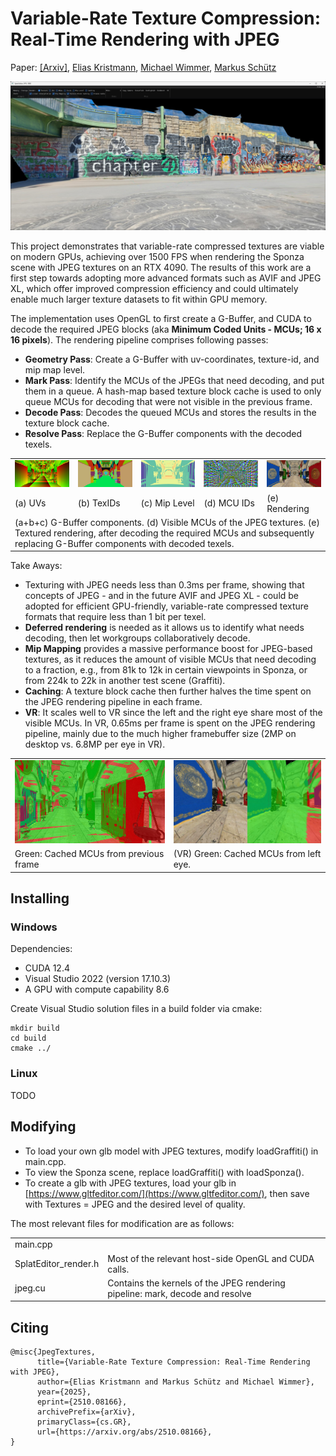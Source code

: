 
# Variable-Rate Texture Compression: Real-Time Rendering with JPEG



Paper: [[Arxiv]](https://arxiv.org/abs/2510.08166),
[Elias Kristmann](https://www.cg.tuwien.ac.at/staff/EliasKristmann), [Michael Wimmer](https://www.cg.tuwien.ac.at/staff/MichaelWimmer), [Markus Schütz](https://www.cg.tuwien.ac.at/staff/MarkusSch%C3%BCtz)

<img src="docs/cover.jpg">

This project demonstrates that variable-rate compressed textures are viable on modern GPUs, achieving over 1500 FPS when rendering the Sponza scene with JPEG textures on an RTX 4090. The results of this work are a first step towards adopting more advanced formats such as AVIF and JPEG XL, which offer improved compression efficiency and could ultimately enable much larger texture datasets to fit within GPU memory.

The implementation uses OpenGL to first create a G-Buffer, and CUDA to decode the required JPEG blocks (aka <b>Minimum Coded Units - MCUs; 16 x 16 pixels</b>). The rendering pipeline comprises following passes:
- <b>Geometry Pass</b>: Create a G-Buffer with uv-coordinates, texture-id, and mip map level.
- <b>Mark Pass</b>: Identify the MCUs of the JPEGs that need decoding, and put them in a queue. A hash-map based texture block cache is used to only queue MCUs for decoding that were not visible in the previous frame.
- <b>Decode Pass</b>: Decodes the queued MCUs and stores the results in the texture block cache.
- <b>Resolve Pass</b>: Replace the G-Buffer components with the decoded texels. 

<table>
	<tr>
		<td width="20%"><img src="docs/uvs.jpg"> </td>
		<td width="20%"><img src="docs/texIDs.jpg"></td>
		<td width="20%"><img src="docs/miplevel.jpg"></td>
		<td width="20%"><img src="docs/mcus.jpg"></td>
		<td width="20%"><img src="docs/textured.jpg"></td>
	</tr>
	<tr>
		<td>(a) UVs</td>
		<td>(b) TexIDs</td>
		<td>(c) Mip Level</td>
		<td>(d) MCU IDs</td>
		<td>(e) Rendering</td>
	</tr>
	<tr>
		<td colspan="5">(a+b+c) G-Buffer components. (d) Visible MCUs of the JPEG textures. (e) Textured rendering, after decoding the required MCUs and subsequently replacing G-Buffer components with decoded texels.
		</td>
	</tr>
</table>

Take Aways:
- Texturing with JPEG needs less than 0.3ms per frame, showing that concepts of JPEG - and in the future AVIF and JPEG XL - could be adopted for efficient GPU-friendly, variable-rate compressed texture formats that require less than 1 bit per texel. 
- <b>Deferred rendering</b> is needed as it allows us to identify what needs decoding, then let workgroups collaboratively decode.
- <b>Mip Mapping</b> provides a massive performance boost for JPEG-based textures, as it reduces the amount of visible MCUs that need decoding to a fraction, e.g., from 81k to 12k in certain viewpoints in Sponza, or from 224k to 22k in another test scene (Graffiti).
- <b>Caching</b>: A texture block cache then further halves the time spent on the JPEG rendering pipeline in each frame. 
- <b>VR</b>: It scales well to VR since the left and the right eye share most of the visible MCUs. In VR, 0.65ms per frame is spent on the JPEG rendering pipeline, mainly due to the much higher framebuffer size (2MP on desktop vs. 6.8MP per eye in VR).

<table>
	<tr>
		<td><img src="docs/cache_sponza.jpg"> </td>
		<td><img src="docs/sponza_vr_caching.jpg"></td>
	</tr>
	<tr>
		<td>Green: Cached MCUs from previous frame</td>
		<td>(VR) Green: Cached MCUs from left eye.</td>
	</tr>
</table>



## Installing


### Windows

Dependencies: 
* CUDA 12.4
* Visual Studio 2022 (version 17.10.3)
* A GPU with compute capability 8.6

Create Visual Studio solution files in a build folder via cmake:

```
mkdir build
cd build
cmake ../
```

### Linux

TODO

## Modifying

* To load your own glb model with JPEG textures, modify loadGraffiti() in main.cpp.
* To view the Sponza scene, replace loadGraffiti() with loadSponza().
* To create a glb with JPEG textures, load your glb in [https://www.gltfeditor.com/](https://www.gltfeditor.com/), then save with Textures = JPEG and the desired level of quality.


The most relevant files for modification are as follows:

<table>
	<tr>
		<td>main.cpp</td>
		<td></td>
	</tr>
	<tr>
		<td>SplatEditor_render.h</td>
		<td>Most of the relevant host-side OpenGL and CUDA calls.</td>
	</tr>
	<tr>
		<td>jpeg.cu</td>
		<td>Contains the kernels of the JPEG rendering pipeline: mark, decode and resolve</td>
	</tr>
</table>

## Citing

```
@misc{JpegTextures,
      title={Variable-Rate Texture Compression: Real-Time Rendering with JPEG}, 
      author={Elias Kristmann and Markus Schütz and Michael Wimmer},
      year={2025},
      eprint={2510.08166},
      archivePrefix={arXiv},
      primaryClass={cs.GR},
      url={https://arxiv.org/abs/2510.08166}, 
}
```